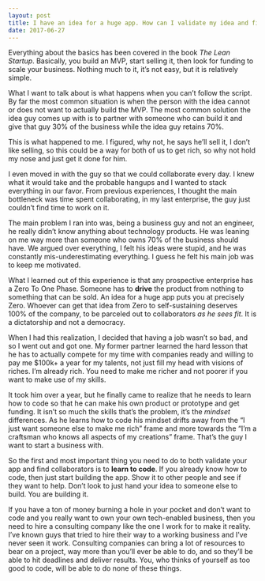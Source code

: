 ```yaml
---
layout: post
title: I have an idea for a huge app. How can I validate my idea and find partners?
date: 2017-06-27
---
```


<p>Everything about the basics has been covered in the book <i>The Lean Startup</i>. Basically, you build an MVP, start selling it, then look for funding to scale your business. Nothing much to it, it’s not easy, but it is relatively simple.</p><p>What I want to talk about is what happens when you can’t follow the script. By far the most common situation is when the person with the idea cannot or does not want to actually build the MVP. The most common solution the idea guy comes up with is to partner with someone who can build it and give that guy 30% of the business while the idea guy retains 70%.</p><p>This is what happened to me. I figured, why not, he says he’ll sell it, I don’t like selling, so this could be a way for both of us to get rich, so why not hold my nose and just get it done for him.</p><p>I even moved in with the guy so that we could collaborate every day. I knew what it would take and the probable hangups and I wanted to stack everything in our favor. From previous experiences, I thought the main bottleneck was time spent collaborating, in my last enterprise, the guy just couldn’t find time to work on it.</p><p>The main problem I ran into was, being a business guy and not an engineer, he really didn’t know anything about technology products. He was leaning on me way more than someone who owns 70% of the business should have. We argued over everything, I felt his ideas were stupid, and he was constantly mis-underestimating everything. I guess he felt his main job was to keep me motivated.</p><p>What I learned out of this experience is that any prospective enterprise has a Zero To One Phase. Someone has to <b>drive</b> the product from nothing to something that can be sold. An idea for a huge app puts you at precisely Zero. Whoever can get that idea from Zero to self-sustaining deserves 100% of the company, to be parceled out to collaborators <i>as he sees fit</i>. It is a dictatorship and not a democracy.</p><p>When I had this realization, I decided that having a job wasn’t so bad, and so I went out and got one. My former partner learned the hard lesson that he has to actually compete for my time with companies ready and willing to pay me $100k+ a year for my talents, not just fill my head with visions of riches. I’m already rich. You need to make me richer and not poorer if you want to make use of my skills.</p><p>It took him over a year, but he finally came to realize that he needs to learn how to code so that he can make his own product or prototype and get funding. It isn’t so much the skills that’s the problem, it’s the <i>mindset</i> differences. As he learns how to code his mindset drifts away from the “I just want someone else to make me rich” frame and more towards the “I’m a craftsman who knows all aspects of my creations” frame. That’s the guy I want to start a business with.</p><p>So the first and most important thing you need to do to both validate your app and find collaborators is to <b>learn to code</b>. If you already know how to code, then just start building the app. Show it to other people and see if they want to help. Don’t look to just hand your idea to someone else to build. You are building it.</p><p>If you have a ton of money burning a hole in your pocket and don’t want to code and you really want to own your own tech-enabled business, then you need to hire a consulting company like the one I work for to make it reality. I’ve known guys that tried to hire their way to a working business and I’ve never seen it work. Consulting companies can bring a lot of resources to bear on a project, way more than you’ll ever be able to do, and so they’ll be able to hit deadlines and deliver results. You, who thinks of yourself as too good to code, will be able to do none of these things.</p>
